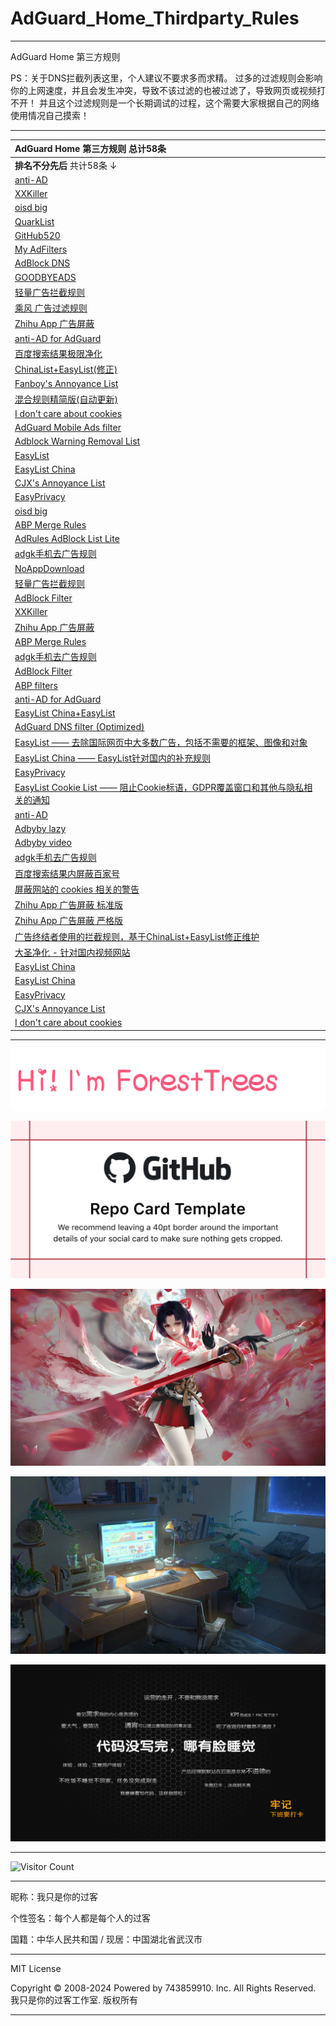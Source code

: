 # AdGuard_Home_Thirdparty_Rules

---

AdGuard Home 第三方规则

PS：关于DNS拦截列表这里，个人建议不要求多而求精。
过多的过滤规则会影响你的上网速度，并且会发生冲突，导致不该过滤的也被过滤了，导致网页或视频打不开！
并且这个过滤规则是一个长期调试的过程，这个需要大家根据自己的网络使用情况自己摸索！

---

| AdGuard Home 第三方规则 总计58条 |
| :------------------------- |
| **排名不分先后** 共计58条 ↓ |
| [anti-AD](https://anti-ad.net/easylist.txt) |
| [XXKiller](https://raw.githubusercontent.com/DoingDog/xXKiller/main/w.txt) |
| [oisd big](https://abp.oisd.nl) |
| [QuarkList](https://n2o.io/projects/quarklist/dist/quarklist.txt) |
| [GitHub520](https://raw.hellogithub.com/hosts) |
| [My AdFilters](https://raw.githubusercontent.com/o0HalfLife0o/list/master/ad.txt) |
| [AdBlock DNS](https://raw.githubusercontent.com/217heidai/adblockfilters/main/rules/adblockdns.txt) |
| [GOODBYEADS](https://raw.githubusercontent.com/8680/GOODBYEADS/master/rules.txt) |
| [轻量广告拦截规则](https://raw.githubusercontent.com/damengzhu/banad/main/jiekouAD.txt) |
| [乘风 广告过滤规则](https://raw.githubusercontent.com/xinggsf/Adblock-Plus-Rule/master/rule.txt) |
| [Zhihu App 广告屏蔽](https://raw.githubusercontent.com/zsakvo/AdGuard-Custom-Rule/master/rule/zhihu.txt) |
| [anti-AD for AdGuard](https://anti-ad.net/adguard.txt) |
| [百度搜索结果极限净化](https://raw.githubusercontent.com/banbendalao/ADgk/master/kill-baidu-ad.txt) |
| [ChinaList+EasyList(修正)](http://sub.adtchrome.com/adt-chinalist-easylist.txt) |
| [Fanboy's Annoyance List](https://easylist-downloads.adblockplus.org/fanboy-annoyance.txt) |
| [混合规则精简版(自动更新)](https://lingeringsound.github.io/adblock_auto/Rules/adblock_auto_lite.txt) |
| [I don't care about cookies](https://www.i-dont-care-about-cookies.eu/abp) |
| [AdGuard Mobile Ads filter](https://filters.adtidy.org/extension/ublock/filters/11.txt) |
| [Adblock Warning Removal List](https://easylist-downloads.adblockplus.org/antiadblockfilters.txt) |
| [EasyList](https://easylist-downloads.adblockplus.org/easylist.txt) |
| [EasyList China](https://easylist-downloads.adblockplus.org/easylistchina.txt) |
| [CJX's Annoyance List](https://fastly.jsdelivr.net/gh/cjx82630/cjxlist/cjx-annoyance.txt) |
| [EasyPrivacy](https://easylist-downloads.adblockplus.org/easyprivacy.txt) |
| [oisd big](https://abp.oisd.nl/) |
| [ABP Merge Rules](https://raw.githubusercontent.com/damengzhu/abpmerge/main/abpmerge.txt) |
| [AdRules AdBlock List Lite](https://adrules.top/adblock_lite.txt) |
| [adgk手机去广告规则](https://raw.githubusercontent.com/banbendalao/ADgk/master/ADgk.txt) |
| [NoAppDownload](https://raw.githubusercontent.com/Noyllopa/NoAppDownload/master/NoAppDownload.txt) |
| [轻量广告拦截规则](https://raw.githubusercontent.com/damengzhu/banad/main/jiekouAD.txt) |
| [AdBlock Filter](https://raw.githubusercontent.com/217heidai/adblockfilters/main/rules/adblockfilters.txt) |
| [XXKiller](https://raw.githubusercontent.com/DoingDog/xXKiller/main/w.txt) |
| [Zhihu App 广告屏蔽](https://raw.githubusercontent.com/zsakvo/AdGuard-Custom-Rule/master/rule/zhihu.txt) |
| [ABP Merge Rules](https://raw.githubusercontent.com/damengzhu/abpmerge/main/abpmerge.txt) |
| [adgk手机去广告规则](https://raw.githubusercontent.com/banbendalao/ADgk/master/ADgk.txt) |
| [AdBlock Filter](https://raw.githubusercontent.com/217heidai/adblockfilters/main/rules/adblockfilters.txt) |
| [ABP filters](https://easylist-downloads.adblockplus.org/abp-filters-anti-cv.txt) |
| [anti-AD for AdGuard](https://anti-ad.net/adguard.txt) |
| [EasyList China+EasyList](https://easylist-downloads.adblockplus.org/easylistchina+easylist.txt) |
| [AdGuard DNS filter (Optimized)](https://filters.adtidy.org/android/filters/15_optimized.txt) |
| [EasyList —— 去除国际网页中大多数广告，包括不需要的框架、图像和对象](https://easylist-downloads.adblockplus.org/easylist.txt) |
| [EasyList China —— EasyList针对国内的补充规则](https://easylist-downloads.adblockplus.org/easylistchina.txt) |
| [EasyPrivacy](https://easylist-downloads.adblockplus.org/easyprivacy.txt) |
| [EasyList Cookie List —— 阻止Cookie标语，GDPR覆盖窗口和其他与隐私相关的通知](https://easylist-downloads.adblockplus.org/easylist-cookie.txt) |
| [anti-AD](https://raw.githubusercontent.com/privacy-protection-tools/anti-AD/master/anti-ad-easylist.txt) |
| [Adbyby lazy](https://raw.githubusercontent.com/adbyby/xwhyc-rules/master/lazy.txt) |
| [Adbyby video](https://raw.githubusercontent.com/adbyby/xwhyc-rules/master/video.txt) |
| [adgk手机去广告规则](https://raw.githubusercontent.com/banbendalao/ADgk/master/ADgk.txt) |
| [百度搜索结果内屏蔽百家号](https://raw.githubusercontent.com/banbendalao/ADgk/master/kill-baidu-ad.txt) |
| [屏蔽网站的 cookies 相关的警告](https://www.i-dont-care-about-cookies.eu/abp/) |
| [Zhihu App 广告屏蔽 标准版](https://raw.githubusercontent.com/zsakvo/AdGuard-Custom-Rule/master/rule/zhihu.txt) |
| [Zhihu App 广告屏蔽 严格版](https://raw.githubusercontent.com/zsakvo/AdGuard-Custom-Rule/master/rule/zhihu-strict.txt) |
| [广告终结者使用的拦截规则，基于ChinaList+EasyList修正维护](http://sub.adtchrome.com/adt-chinalist-easylist.txt) |
| [大圣净化 - 针对国内视频网站](https://raw.githubusercontent.com/jdlingyu/ad-wars/master/hosts) |
| [EasyList China](https://easylist-downloads.adblockplus.org/easylistchina.txt) |
| [EasyList China](https://raw.githubusercontent.com/neoFelhz/neohosts/gh-pages/basic/hosts.txt) |
| [EasyPrivacy](https://easylist-downloads.adblockplus.org/easyprivacy.txt) |
| [CJX's Annoyance List](https://raw.githubusercontent.com/cjx82630/cjxlist/master/cjx-annoyance.txt) |
| [I don't care about cookies](https://www.i-dont-care-about-cookies.eu/abp) |

---

<p align="center">
  <img src="https://raw.githubusercontent.com/743859910/AdGuard_Home_Thirdparty_Rules/master/img/1.webp">
</p>

<p align="center">
  <img src="https://raw.githubusercontent.com/743859910/AdGuard_Home_Thirdparty_Rules/master/img/2.webp">
</p>

<p align="center">
  <img src="https://raw.githubusercontent.com/743859910/AdGuard_Home_Thirdparty_Rules/master/img/3.webp">
</p>

<p align="center">
  <img src="https://raw.githubusercontent.com/743859910/AdGuard_Home_Thirdparty_Rules/master/img/4.webp">
</p>

<p align="center">
  <img src="https://raw.githubusercontent.com/743859910/AdGuard_Home_Thirdparty_Rules/master/img/5.webp">
</p>

---

![Visitor Count](https://profile-counter.glitch.me/{AdGuard_Home_Thirdparty_Rules}/count.svg)

---

昵称：我只是你的过客

个性签名：每个人都是每个人的过客

国籍：中华人民共和国 / 现居：中国湖北省武汉市

---

MIT License

Copyright © 2008-2024 Powered by 743859910. Inc. All Rights Reserved. 我只是你的过客工作室. 版权所有

---
